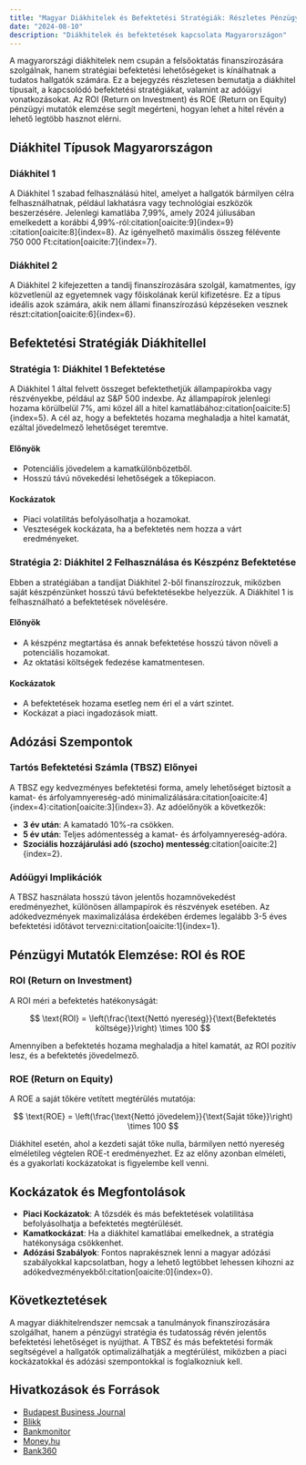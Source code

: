 ```yaml
---
title: "Magyar Diákhitelek és Befektetési Stratégiák: Részletes Pénzügyi Elemzés"
date: "2024-08-10"
description: "Diákhitelek és befektetések kapcsolata Magyarországon"
---
```


A magyarországi diákhitelek nem csupán a felsőoktatás finanszírozására szolgálnak, hanem stratégiai befektetési lehetőségeket is kínálhatnak a tudatos hallgatók számára. Ez a bejegyzés részletesen bemutatja a diákhitel típusait, a kapcsolódó befektetési stratégiákat, valamint az adóügyi vonatkozásokat. Az ROI (Return on Investment) és ROE (Return on Equity) pénzügyi mutatók elemzése segít megérteni, hogyan lehet a hitel révén a lehető legtöbb hasznot elérni.

## Diákhitel Típusok Magyarországon

### Diákhitel 1

A Diákhitel 1 szabad felhasználású hitel, amelyet a hallgatók bármilyen célra felhasználhatnak, például lakhatásra vagy technológiai eszközök beszerzésére. Jelenlegi kamatlába 7,99%, amely 2024 júliusában emelkedett a korábbi 4,99%-ról&#8203;:citation[oaicite:9]{index=9}&#8203;&#8203;:citation[oaicite:8]{index=8}&#8203;. Az igényelhető maximális összeg félévente 750 000 Ft&#8203;:citation[oaicite:7]{index=7}&#8203;.

### Diákhitel 2

A Diákhitel 2 kifejezetten a tandíj finanszírozására szolgál, kamatmentes, így közvetlenül az egyetemnek vagy főiskolának kerül kifizetésre. Ez a típus ideális azok számára, akik nem állami finanszírozású képzéseken vesznek részt&#8203;:citation[oaicite:6]{index=6}&#8203;.

## Befektetési Stratégiák Diákhitellel

### Stratégia 1: Diákhitel 1 Befektetése

A Diákhitel 1 által felvett összeget befektethetjük állampapírokba vagy részvényekbe, például az S&P 500 indexbe. Az állampapírok jelenlegi hozama körülbelül 7%, ami közel áll a hitel kamatlábához&#8203;:citation[oaicite:5]{index=5}&#8203;. A cél az, hogy a befektetés hozama meghaladja a hitel kamatát, ezáltal jövedelmező lehetőséget teremtve.

#### Előnyök
- Potenciális jövedelem a kamatkülönbözetből.
- Hosszú távú növekedési lehetőségek a tőkepiacon.

#### Kockázatok
- Piaci volatilitás befolyásolhatja a hozamokat.
- Veszteségek kockázata, ha a befektetés nem hozza a várt eredményeket.

### Stratégia 2: Diákhitel 2 Felhasználása és Készpénz Befektetése

Ebben a stratégiában a tandíjat Diákhitel 2-ből finanszírozzuk, miközben saját készpénzünket hosszú távú befektetésekbe helyezzük. A Diákhitel 1 is felhasználható a befektetések növelésére.

#### Előnyök
- A készpénz megtartása és annak befektetése hosszú távon növeli a potenciális hozamokat.
- Az oktatási költségek fedezése kamatmentesen.

#### Kockázatok
- A befektetések hozama esetleg nem éri el a várt szintet.
- Kockázat a piaci ingadozások miatt.

## Adózási Szempontok

### Tartós Befektetési Számla (TBSZ) Előnyei

A TBSZ egy kedvezményes befektetési forma, amely lehetőséget biztosít a kamat- és árfolyamnyereség-adó minimalizálására&#8203;:citation[oaicite:4]{index=4}&#8203;&#8203;:citation[oaicite:3]{index=3}&#8203;. Az adóelőnyök a következők:

- **3 év után**: A kamatadó 10%-ra csökken.
- **5 év után**: Teljes adómentesség a kamat- és árfolyamnyereség-adóra.
- **Szociális hozzájárulási adó (szocho) mentesség**&#8203;:citation[oaicite:2]{index=2}&#8203;.

### Adóügyi Implikációk

A TBSZ használata hosszú távon jelentős hozamnövekedést eredményezhet, különösen állampapírok és részvények esetében. Az adókedvezmények maximalizálása érdekében érdemes legalább 3-5 éves befektetési időtávot tervezni&#8203;:citation[oaicite:1]{index=1}&#8203;.

## Pénzügyi Mutatók Elemzése: ROI és ROE

### ROI (Return on Investment)

A ROI méri a befektetés hatékonyságát:

$$
\text{ROI} = \left(\frac{\text{Nettó nyereség}}{\text{Befektetés költsége}}\right) \times 100
$$

Amennyiben a befektetés hozama meghaladja a hitel kamatát, az ROI pozitív lesz, és a befektetés jövedelmező.

### ROE (Return on Equity)

A ROE a saját tőkére vetített megtérülés mutatója:

$$
\text{ROE} = \left(\frac{\text{Nettó jövedelem}}{\text{Saját tőke}}\right) \times 100
$$

Diákhitel esetén, ahol a kezdeti saját tőke nulla, bármilyen nettó nyereség elméletileg végtelen ROE-t eredményezhet. Ez az előny azonban elméleti, és a gyakorlati kockázatokat is figyelembe kell venni.

## Kockázatok és Megfontolások

- **Piaci Kockázatok**: A tőzsdék és más befektetések volatilitása befolyásolhatja a befektetés megtérülését.
- **Kamatkockázat**: Ha a diákhitel kamatlábai emelkednek, a stratégia hatékonysága csökkenhet.
- **Adózási Szabályok**: Fontos naprakésznek lenni a magyar adózási szabályokkal kapcsolatban, hogy a lehető legtöbbet lehessen kihozni az adókedvezményekből&#8203;:citation[oaicite:0]{index=0}&#8203;.

## Következtetések

A magyar diákhitelrendszer nemcsak a tanulmányok finanszírozására szolgálhat, hanem a pénzügyi stratégia és tudatosság révén jelentős befektetési lehetőséget is nyújthat. A TBSZ és más befektetési formák segítségével a hallgatók optimalizálhatják a megtérülést, miközben a piaci kockázatokkal és adózási szempontokkal is foglalkozniuk kell.

## Hivatkozások és Források

- [Budapest Business Journal](https://bbj.hu/economy/finance/banking/rate-on-general-purpose-diakhitel-loans-to-rise-to-7-99)
- [Blikk](https://www.blikk.hu)
- [Bankmonitor](https://bankmonitor.hu)
- [Money.hu](https://www.money.hu)
- [Bank360](https://www.bank360.hu)
